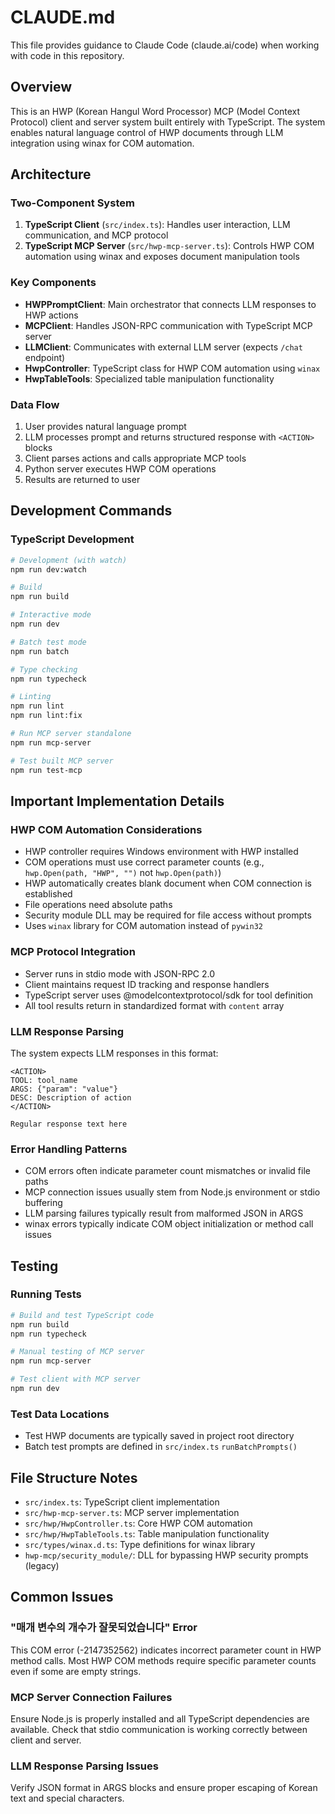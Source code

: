 # CLAUDE.md

This file provides guidance to Claude Code (claude.ai/code) when working with code in this repository.

## Overview

This is an HWP (Korean Hangul Word Processor) MCP (Model Context Protocol) client and server system built entirely with TypeScript. The system enables natural language control of HWP documents through LLM integration using winax for COM automation.

## Architecture

### Two-Component System
1. **TypeScript Client** (`src/index.ts`): Handles user interaction, LLM communication, and MCP protocol
2. **TypeScript MCP Server** (`src/hwp-mcp-server.ts`): Controls HWP COM automation using winax and exposes document manipulation tools

### Key Components
- **HWPPromptClient**: Main orchestrator that connects LLM responses to HWP actions
- **MCPClient**: Handles JSON-RPC communication with TypeScript MCP server
- **LLMClient**: Communicates with external LLM server (expects `/chat` endpoint)
- **HwpController**: TypeScript class for HWP COM automation using `winax`
- **HwpTableTools**: Specialized table manipulation functionality

### Data Flow
1. User provides natural language prompt
2. LLM processes prompt and returns structured response with `<ACTION>` blocks
3. Client parses actions and calls appropriate MCP tools
4. Python server executes HWP COM operations
5. Results are returned to user

## Development Commands

### TypeScript Development
```bash
# Development (with watch)
npm run dev:watch

# Build
npm run build

# Interactive mode
npm run dev

# Batch test mode
npm run batch

# Type checking
npm run typecheck

# Linting
npm run lint
npm run lint:fix

# Run MCP server standalone
npm run mcp-server

# Test built MCP server
npm run test-mcp
```

## Important Implementation Details

### HWP COM Automation Considerations
- HWP controller requires Windows environment with HWP installed
- COM operations must use correct parameter counts (e.g., `hwp.Open(path, "HWP", "")` not `hwp.Open(path)`)
- HWP automatically creates blank document when COM connection is established
- File operations need absolute paths
- Security module DLL may be required for file access without prompts
- Uses `winax` library for COM automation instead of `pywin32`

### MCP Protocol Integration
- Server runs in stdio mode with JSON-RPC 2.0
- Client maintains request ID tracking and response handlers
- TypeScript server uses @modelcontextprotocol/sdk for tool definition
- All tool results return in standardized format with `content` array

### LLM Response Parsing
The system expects LLM responses in this format:
```
<ACTION>
TOOL: tool_name
ARGS: {"param": "value"}
DESC: Description of action
</ACTION>

Regular response text here
```

### Error Handling Patterns
- COM errors often indicate parameter count mismatches or invalid file paths
- MCP connection issues usually stem from Node.js environment or stdio buffering
- LLM parsing failures typically result from malformed JSON in ARGS
- winax errors typically indicate COM object initialization or method call issues

## Testing

### Running Tests
```bash
# Build and test TypeScript code
npm run build
npm run typecheck

# Manual testing of MCP server
npm run mcp-server

# Test client with MCP server
npm run dev
```

### Test Data Locations
- Test HWP documents are typically saved in project root directory
- Batch test prompts are defined in `src/index.ts` `runBatchPrompts()`

## File Structure Notes

- `src/index.ts`: TypeScript client implementation
- `src/hwp-mcp-server.ts`: MCP server implementation
- `src/hwp/HwpController.ts`: Core HWP COM automation
- `src/hwp/HwpTableTools.ts`: Table manipulation functionality
- `src/types/winax.d.ts`: Type definitions for winax library
- `hwp-mcp/security_module/`: DLL for bypassing HWP security prompts (legacy)

## Common Issues

### "매개 변수의 개수가 잘못되었습니다" Error
This COM error (-2147352562) indicates incorrect parameter count in HWP method calls. Most HWP COM methods require specific parameter counts even if some are empty strings.

### MCP Server Connection Failures
Ensure Node.js is properly installed and all TypeScript dependencies are available. Check that stdio communication is working correctly between client and server.

### LLM Response Parsing Issues
Verify JSON format in ARGS blocks and ensure proper escaping of Korean text and special characters.
